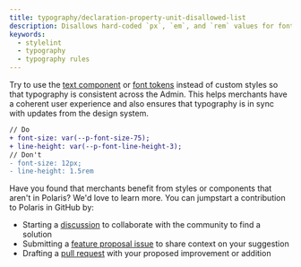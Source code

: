 ```yaml
---
title: typography/declaration-property-unit-disallowed-list
description: Disallows hard-coded `px`, `em`, and `rem` values for font-size and line-height properties
keywords:
  - stylelint
  - typography
  - typography rules
---
```


Try to use the [text component](/components/text) or [font tokens](/tokens/font) instead of custom styles so that typography is consistent across the Admin. This helps merchants have a coherent user experience and also ensures that typography is in sync with updates from the design system.

```diff
// Do
+ font-size: var(--p-font-size-75);
+ line-height: var(--p-font-line-height-3);
// Don't
- font-size: 12px;
- line-height: 1.5rem
```

Have you found that merchants benefit from styles or components that aren't in Polaris? We'd love to learn more. You can jumpstart a contribution to Polaris in GitHub by:

- Starting a [discussion](https://github.com/Shopify/polaris/discussions/6750) to collaborate with the community to find a solution
- Submitting a [feature proposal issue](https://github.com/Shopify/polaris/issues/new?assignees=&labels=Feature+request&template=FEATURE_REQUEST.md) to share context on your suggestion
- Drafting a [pull request](https://github.com/Shopify/polaris/pulls) with your proposed improvement or addition
